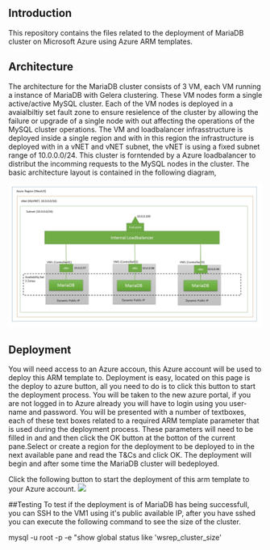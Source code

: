## Introduction
This repository contains the files related to the deployment of MariaDB cluster on Microsoft Azure using Azure ARM templates.

## Architecture
The architecture for the MariaDB cluster consists of 3 VM, each VM running a instance of MariaDB with Gelera clustering. These VM nodes form a single active/active MySQL cluster. Each of the VM nodes is deployed in a avaialbiltiy set fault zone to ensure resielence of the cluster by allowing the failure or upgrade of a single node with out affecting the operations of the MySQL cluster operations. The VM and loadbalancer infrasstructure is deployed inside a single region and with in this region the infrastructure is deployed with in a vNET and vNET subnet, the vNET is using a fixed subnet range of 10.0.0.0/24. 
This cluster is forntended by a Azure loadbalancer to distribut the incomming requests to the MySQL nodes in the cluster. The basic architecture layout is contained in the following diagram,

![](https://raw.githubusercontent.com/keithtobin/mariadbazure/master/images/diagram01.jpg)

## Deployment
You will need access to an Azure accoun, this Azure account will be used to deploy this ARM template to. Deployment is easy, located on this page is the deploy to azure button, all you need to do is to click this button to start the deployment process. You will be taken to the new azure portal, if you are not logged in to Azure already you will have to login using you user-name and password. You will be presented with a number of textboxes, each of these text boxes related to a required ARM template parameter that is used during the deployment process. These parameters will need to be filled in and and then click the OK button at the botton of the current pane.Select or create a region for the deployment to be deployed to in the next available pane and read the T&Cs and click OK. The deployment will begin and after some time the MariaDB cluster will bedeployed.

Click the following button to start the deployment of this arm template to your Azure account.
<a href="https://portal.azure.com/#create/Microsoft.Template/uri/https%3A%2F%2Fraw.githubusercontent.com%2Fkeithtobin%2Fmariadbazure%2Fmaster%2Fcreate.json" target="_blank">
    <img src="http://azuredeploy.net/deploybutton.png"/>
</a><a  target="_blank">

##Testing
To test if the deployment is of MariaDB has being successfull, you can SSH to the VM1 using it's public available IP, after you have sshed you can execute the following command to see the size of the cluster. 

mysql -u root -p  -e "show global status like 'wsrep_cluster_size'
